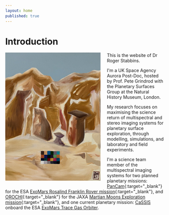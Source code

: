 ```yaml
---
layout: home
published: true
---
```

<h1>Introduction</h1>

<img style="float: left; padding: 0px 20px 20px 0px; max-width:60%; height:auto"
    height=446
    width=331
    src="index/specsim_painting.jpg" 
    alt="Home Image" 
    title="My talented sister painted this scene based on one of the figures from my thesis."/>

This is the website of Dr Roger Stabbins.
&nbsp;

I'm a UK Space Agency Aurora Post-Doc, hosted by Prof. Pete Grindrod with the Planetary Surfaces Group at the Natural History Museum, London.
&nbsp;

My research focuses on maximising the science return of multispectral and stereo imaging systems for planetary surface exploration, through modelling, simulations, and laboratory and field experiments.
&nbsp;

I'm a science team member of the multispectral imaging systems for two planned planetary missions: [PanCam](https://www.youtube.com/watch?v=aOEgsdTqdmo){:target="_blank"} for the ESA [ExoMars Rosalind Franklin Rover mission](https://www.esa.int/Science_Exploration/Human_and_Robotic_Exploration/Exploration/ExoMars){:target="_blank"}, and [OROCHI](https://earth-planets-space.springeropen.com/articles/10.1186/s40623-021-01462-9){:target="_blank"} for the JAXA [Martian Moons Exploration mission](https://www.mmx.jaxa.jp/en/){:target="_blank"}, and one current planetary mission: [CaSSIS](https://www.cassis.unibe.ch/) onboard the ESA [ExoMars Trace Gas Orbiter](https://exploration.esa.int/web/mars/-/46475-trace-gas-orbiter).
&nbsp;

<br clear="left"/>
